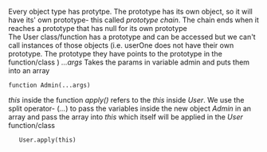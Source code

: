 Every object type has protytpe. The prototype has its own object, so it will have its' own prototype- this called _prototype chain_. The chain ends when it reaches a prototype that has null for its own prototype  
The User class/function has a prototype and can be accessed but we can't call instances of those objects (i.e. userOne does not have their own prototype. The prototype they have points to the prototype in the function/class ) 
_...args_ Takes the params in variable admin and puts them into an array
````
function Admin(...args)
````


_this_ inside the function _apply()_ refers to the _this_ inside _User_. We use the split operator- (_..._) to pass the variables inside the new object  _Admin_ in an array and pass the array into _this_ which itself will be applied in the _User_ function/class
````
   User.apply(this)
````